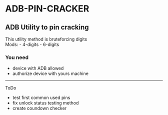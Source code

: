 # ADB-PIN-CRACKER
## ADB Utility to pin cracking
  
This utility method is bruteforcing digits  
  Mods:
     - 4-digits
     - 6-digits

### You need  
 - device with ADB allowed  
 - authorize device with yours machine  

---
ToDo
  - test first common used pins
  - fix unlock status testing method
  - create coundown checker
